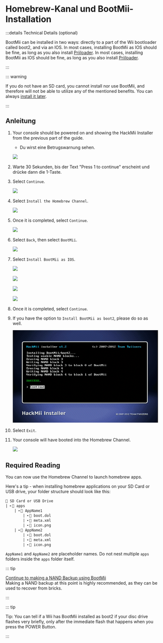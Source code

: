 # Homebrew-Kanal und BootMii-Installation

:::details Technical Details (optional)

BootMii can be installed in two ways: directly to a part of the Wii bootloader called boot2, and via an IOS. In most cases, installing BootMii as IOS should be fine, as long as you also install <a href="priiloader">Priiloader</a>. In most cases, installing BootMii as IOS should be fine, as long as you also install [Priiloader](priiloader).

:::

::: warning

If you do not have an SD card, you cannot install nor use BootMii, and therefore will not be able to utilize any of the mentioned benefits.
You can always [install it later](hackmii).

:::

## Anleitung

1. Your console should be powered on and showing the HackMii Installer from the previous part of the guide.

   - Du wirst eine Betrugswarnung sehen.

   ![](/images/hackmii/scam.png)

2. Warte 30 Sekunden, bis der Text "Press 1 to continue" erscheint und drücke dann die 1-Taste.

3. Select `Continue`.

   ![](/images/hackmii/test_results.png)

4. Select `Install the Homebrew Channel`.

   ![](/images/hackmii/hbc_install.png)

5. Once it is completed, select `Continue`.

   ![](/images/hackmii/hbc_install_ok.png)

6. Select `Back`, then select `BootMii`.

   ![](/images/hackmii/bootmii_install.png)

7. Select `Install BootMii as IOS`.

   ![](/images/hackmii/bootmii_install1.png)

   ![](/images/hackmii/bootmii_install2.png)

   ![](/images/hackmii/bootmii_install3.png)

   ![](/images/hackmii/bootmii_install_ok.png)

8. Once it is completed, select `Continue`.

9. If you have the option to `Install BootMii as boot2`, please do so as well.

   ![](/images/hackmii/bootmii_install4.png)

10. Select `Exit`.

11. Your console will have booted into the Homebrew Channel.

    ![](/images/hbc/blank.png)

## Required Reading

You can now use the Homebrew Channel to launch homebrew apps.

Here's a tip - when installing homebrew applications on your SD Card or USB drive, your folder structure should look like this:

```
💾 SD Card or USB Drive
| ╸📁 apps
	| ╸📁 AppName1
		| ╸📄 boot.dol
		| ╸📄 meta.xml
		| ╸📄 icon.png
	| ╸📁 AppName2
		| ╸📄 boot.dol
		| ╸📄 meta.xml
		| ╸📄 icon.png
```

`AppName1` and `AppName2` are placeholder names. Do not nest multiple `apps` folders inside the `apps` folder itself.

::: tip

[Continue to making a NAND Backup using BootMii](bootmii)<br>
Making a NAND backup at this point is highly recommended, as they can be used to recover from bricks.

:::

::: tip

Tip: You can tell if a Wii has BootMii installed as boot2 if your disc drive flashes very briefly, only after the immediate flash that happens when you press the POWER Button.

:::
